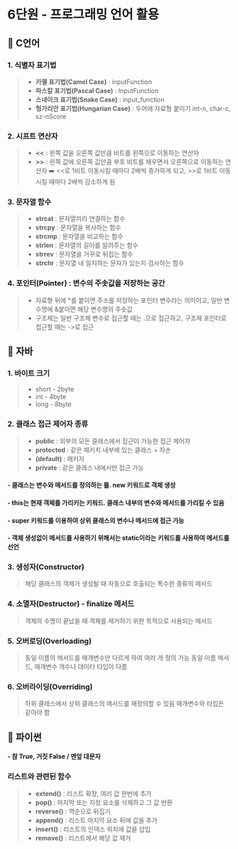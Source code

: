 # 6단원 - 프로그래밍 언어 활용

## 📌 C언어

### 1. 식별자 표기법
> - **카멜 표기법(Camel Case)**
: inputFunction
> - **파스칼 표기법(Pascal Case)**
: InputFunction
> - **스네이크 표기법(Snake Case)**
: input_function
> - **헝가리안 표기법(Hungarian Case)**
: 두어에 자료형 붙이기 int-n, char-c, sz-nScore

### 2. 시프트 연산자
> - **<<**
: 왼쪽 값을 오른쪽 값만큼 비트를 왼쪽으로 이동하는 연산자
> - **>>**
: 왼쪽 값에 오른쪽 값만큼 부호 비트를 채우면서 오른쪽으로 이동하는 연산자
➡️ <<로 1비트 이동시킬 때마다 2배씩 증가하게 되고, >>로 1비트 이동시킬 때마다 2배씩 감소하게 됨

### 3. 문자열 함수
> - **strcat**
: 문자열끼리 연결하는 함수
> - **strcpy**
: 문자열을 복사하는 함수
> - **strcmp**
: 문자열을 비교하는 함수
> - **strlen**
: 문자열의 길이를 알려주는 함수
> - **strrev**
: 문자열을 거꾸로 뒤집는 함수
> - **strchr**
: 문자열 내 일치하는 문자가 있는지 검사하는 함수

### 4. 포인터(Pointer) : 변수의 주솟값을 저장하는 공간
> - 자료형 뒤에 *를 붙이면 주소를 저장하는 포인터 변수라는 의미이고, 일반 변수명에 &붙이면 해당 변수명의 주솟값
> - 구조체는 일반 구조체 변수로 접근할 때는 .으로 접근하고, 구조체 포인터로 접근할 때는 ->로 접근

## 📌 자바

### 1. 바이트 크기
> - short - 2byte  
> - int - 4byte
> - long - 8byte

### 2. 클래스 접근 제어자 종류
> - **public**
: 외부의 모든 클래스에서 접근이 가능한 접근 제어자
> - **protected**
: 같은 패키지 내부에 있는 클래스 + 자손
> - **(default)**
: 패키지
> - **private**
: 같은 클래스 내에서만 접근 가능

#### - 클래스는 변수와 메서드를 정의하는 틀. new 키워드로 객체 생성
#### - this는 현재 객체를 가리키는 키워드. 클래스 내부의 변수와 메서드를 가리킬 수 있음
#### - super 키워드를 이용하여 상위 클래스의 변수나 메서드에 접근 가능
#### - 객체 생성없이 메서드를 사용하기 위해서는 static이라는 키워드를 사용하여 메서드를 선언

### 3. 생성자(Constructor)
> 해당 클래스의 객체가 생성될 때 자동으로 호출되는 특수한 종류의 메서드

### 4. 소멸자(Destructor) - finalize 메서드
> 객체의 수명이 끝났을 때 객체를 제거하기 위한 목적으로 사용되는 메서드

### 5. 오버로딩(Overloading)
> 동일 이름의 메서드를 매개변수만 다르게 하여 여러 개 정의 가능
> 동일 이름 메서드, 매개변수 개수나 데이터 타입이 다름

### 6. 오버라이딩(Overriding)
> 하위 클래스에서 상위 클래스의 메서드를 재정의할 수 있음
> 매개변수와 타입은 같아야 함

## 📌 파이썬

#### - 참 True, 거짓 False / 맨앞 대문자

### 리스트와 관련된 함수

> - **extend()**
: 리스트 확장, 여러 값 한번에 추가
> - **pop()**
: 마지막 또는 지정 요소를 삭제하고 그 값 반환
> - **reverse()**
: 역순으로 뒤집기
> - **append()**
: 리스트 마지막 요소 뒤에 값을 추가
> - **insert()**
: 리스트의 인덱스 위치에 값을 삽입
> - **remove()**
: 리스트에서 해당 값 제거
